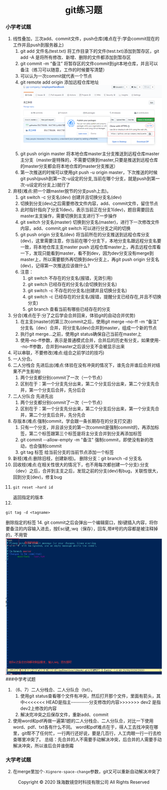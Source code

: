 # <center>git练习题</center>

### 小学考试题

1. 线性叠加，三次add、commit文件，push仓库(难点在于:学会commit现在的工作并且push到服务器上)
    1. git add 文件名(test.txt) 将工作目录下的文件(test.txt)添加到暂存区，git add -A 是将所有修改、新增、删除的文件都添加到暂存区
    2. git commit -m “备注” 将暂存区的文件commit到git本地仓库，并且可以备注（练习可以随意，工作的时候要写清楚）
    3. 可以认为一次commit就代表一个节点
    4. git remote add origin 添加远程仓库地址
    ![img](img/远程仓库.jpg )
    5. git push origin master 将本地仓库master主分支推送到远程仓库master主分支（master是特殊的，不需要切换到master,只要是推送到远程仓库的master分支都会将本地仓库的master分支推送）
    6. 第一次推送的时候可以使用git push -u origin master，下次推送的时候git push(push到第一次-u设定的分支,当前在哪个分支，就是push到第一次-u设定的分支上)就行了
2. 弃枝(难点:把一个跟master脱节的分支push上去)。
    1. git switch -c 分支名(dev)  创建并且切换分支名(dev)
    2. 切换到分支(dev)之后需要修改文件内容，add、commit文件，留住节点  
    3. 此时指针指向了分支1(dev)，表示当前正在分支1(dev)，题目需要回去master主支操作，需要切换到主支进行下一步操作
    4. git switch 分支名(master) 切换到分支名(master)，进行下一次修改文件内容，add、commit,git switch 可以进行分支之间的切换
    5. git push origin 分支名(dev) 将当前所在的分支推送到远程仓库分支(dev)，这里需要注意，你当前在哪个分支下，本地分支名跟远程分支名要一致，将本地仓库主支master push 远程仓库master上，再去远程仓库看一下，发现只能看到master，看不到dev，因为dev分支没有merge到master上，所以需要额外再切换到dev分支上，再git push  origin 分支名(dev)，记得第一次推送应该做什么?
    6. 注意：
        1. git switch 不存在的分支名(报错，无效引用)
        2. git switch 已经存在的分支名(会切换到分支名)
        3. git switch -c 不存在的分支名(创建并且切换分支名)
        4. git switch -c 已经存在的分支名(报错，提醒分支已经存在,并且不切换分支)
        5. git branch 查看当前有哪些已经存在的分支
3. 分合(难点在于:分了之后学会合并回来，体验git的自动合并优势)
    1. 在主支(master)的第三次commit之后，使用git merge –no-ff -m “备注” 分支名（dev）合并，将分支名(dev)合并到master，组成一个新的节点
    2. 执行git merge...之前，使用git status确保自己当前在master上
    3. 使用–no-ff参数，表示是普通模式合并，合并后的历史有分支，如果使用--no-ff参数，合并到master之后该分支不会被显示出来
4. 可以串联，不要修改(难点:组合之前学过的技巧)
5. 一人分合。
6. 二人分栈合 先进后出(难点:体验在没有冲突的情况下，谁先合并谁后合并对结果不产生影响)
    1. 两个分支都分别commit了一次（一个节点）
    2. 区别在于：第一个分支先分出来，第二个分支后分出来，第二个分支先合并，第一个分支后合并，先分后合
7. 二人分队合 先进先出
    1. 两个分支都分别commit了一次（一个节点）
    2. 区别在于：第一个分支先分出来，第二个分支后分出来，第一个分支先合并，第二个分支后合并，先分先合
8. 存版本(难点:强制commit，学会跟一条长期存在的分支打交道)
    1. 只有一个分支，并且该分支的第一次commit是强制commit的，再添加标签，第二个标签跟第三个标签是将主分支合并到分支再添加标签
    2. git commit --allow-empty -m "备注"  强制commit，即使没有新的改动，也会强制commit
    3. git tag 标签   给当前分支的当前节点添加一个标签
9. 新枝(难点:删除旧枝，创建新枝)。
    删除分支：git branch -d 分支名
10. 回收枝(难点:在相关性很大的情况下，也不用每次都创建一个分支):分支（dev）之后，合并到主支之后，发现之前的分支(dev)有bug，关联性很大，回到分支(dev)，修复bug
12. 
    ```
    git reset –hard id
    ```
    返回指定的版本
13. 
```
git tag -d <tagname>
```
   删除指定的标签
14. git commit之后会弹出一个编辑窗口，按i键插入内容，将你要备注的内容输入进去，按Esc键,:wq（保存），回车,带#号的内容都是被注释掉的，不用管
![img](img/编辑窗口.jpg )
###中学考试题

1. （6、7）二人分栈合、二人分队合（txt）。
     1. 使用git status查看哪个文件有冲突，然后打开那个文件，里面有箭头，其中<<<<<<< HEAD是指主---------分支修改的内容>>>>>>> dev2 是指dev2上修改的内容
     2. 解决完冲突之后保存文件，重新add、commit
2. 使用word和pdf再做一遍第1题的二人分栈合、二人分队合，对比一下使用word、pdf、txt各有什么不同。
word和pdf难点在于，得人工去找冲突在哪里，git帮不了任何忙，一行两行还好说，要是几百行，人工肉眼一行一行去检查哪里冲突了。
总结：先合并的人不需要手动解决冲突，后合并的人需要手动解决冲突，所以谁后合并谁倒霉

### 大学考试题

2. 在merge里加个```-Xignore-space-change```参数，git又可以重新自动解决冲突了
<center> Copyright © 2020 珠海数镜空时科技有限公司 All Rights Reserved</center>